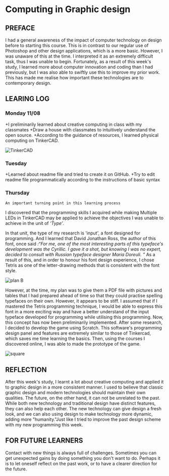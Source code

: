 # Computing in Graphic design

## PREFACE
I had a general awareness of the impact of computer technology on design before to starting this course. This is in contrast to our regular use of Photoshop and other design applications, which is a more basic. However, I was unaware of this at the time. I interpreted it as an extremely difficult task, thus I was unable to begin. Fortunately, as a result of this week's study, I learned more about computer innovation and coding than I had previously, but I was also able to swiftly use this to improve my prior work. This has made me realise how important these technologies are to contemporary design.

## LEARING LOG
### Monday 11/08
+I preliminarily learned about creative computing in class with my classmates
+Draw a house with classmates to intuitively understand the open source.
+According to the guidance of resources, I learned physical computing on TinkerCAD.

![TinkerCAD](https://user-images.githubusercontent.com/94072196/141455708-558fca6d-6653-4107-99d2-093d9ef7144b.jpg)

### Tuesday
+Learned about readme file and tried to create it on GitHub.
+Try to edit readme file programmatically according to the instructions of basic syntax

### Thursday
``An important turning point in this learning process``

I discovered that the programming skills I acquired while making Multiple LEDs in TinkerCAD may be applied to achieve the objectives I was unable to achieve in the unit of <em>‘Type’</em>.

In that unit, the type of my research is 'input', a font designed for programming. And I learned that David Jonathan Ross, the author of this font, once said <em>:“For me, one of the most interesting parts of this typeface's development was the Cyrillic. I gave it a shot, but knowing I was no expert, decided to consult with Russian typeface designer Maria Doreuli. ”</em> As a result of this, and in order to honour his font design experience, I chose Tetris as one of the letter-drawing methods that is consistent with the font style.

![plan B](https://user-images.githubusercontent.com/94072196/141456281-0700b595-ae0b-429b-bd99-9df717379bfe.jpg)

However, at the time, my plan was to give them a PDF file with pictures and tables that I had prepared ahead of time so that they could practise spelling typefaces on their own. However, it appears to be stiff. I assumed that if I mastered  the Tetris programming technique, I would be able to express this font in a more exciting way and have a better understand of the input typeface developed for programming while utilising this programming. Now, this concept has now been preliminarily implemented.
After some research, I decided to develop the game using Scratch. This software's programming design panel and features are extremely similar to those of Tinkercad, which saves me time learning the basics. Then, using the courses I discovered online, I was able to made the prototype of the game.

![square](https://user-images.githubusercontent.com/94072196/141456328-dd88bbb1-1053-4f18-9be2-d5e54772f300.jpg)

## REFLECTION
After this week's study, I learnt a lot about creative computing and applied it to graphic design in a more consistent manner. I used to believe that classic graphic design and modern technologies should maintain their own qualities. The future, on the other hand, it can not be unrelated to the past. While both new technology and traditional design have distinct features, they can also help each other. The new technology can give design a fresh look, and we can also using design to make technology more dynamic, adding more "humanity."Just like I tried to improve the past design scheme with my new programming this week.
## FOR FUTURE LEARNERS
Contact with new things is always full of challenges. Sometimes you can get unexpected gains by doing something you don't want to do. Perhaps it is to let oneself reflect on the past work, or to have a clearer direction for the future.
